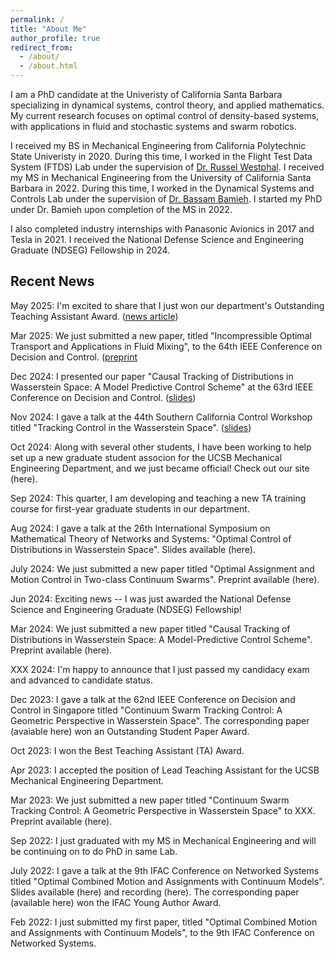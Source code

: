 ```yaml
---
permalink: /
title: "About Me"
author_profile: true
redirect_from: 
  - /about/
  - /about.html
---
```


I am a PhD candidate at the Univeristy of California Santa Barbara specializing in dynamical systems, control theory, and applied mathematics. My current research focuses on optimal control of density-based systems, with applications in fluid and stochastic systems and swarm robotics.

I received my BS in Mechanical Engineering from California Polytechnic State Univeristy in 2020. During this time, I worked in the Flight Test Data System (FTDS) Lab under the supervision of [Dr. Russel Westphal](https://me.calpoly.edu/faculty/rvwestph/). I received my MS in Mechanical Engineering from the University of California Santa Barbara in 2022. During this time, I worked in the Dynamical Systems and Controls Lab under the supervision of [Dr. Bassam Bamieh](https://sites.engineering.ucsb.edu/~bamieh/). I started my PhD under Dr. Bamieh upon completion of the MS in 2022.

I also completed industry internships with Panasonic Avionics in 2017 and Tesla in 2021. I received the National Defense Science and Engineering Graduate (NDSEG) Fellowship in 2024.





Recent News
------
May 2025: I'm excited to share that I just won our department's Outstanding Teaching Assistant Award. ([news article](link))

Mar 2025: We just submitted a new paper, titled "Incompressible Optimal Transport and Applications in Fluid Mixing", to the 64th IEEE Conference on Decision and Control. ([preprint](https://arxiv.org/abs/2504.01109)

Dec 2024: I presented our paper "Causal Tracking of Distributions in Wasserstein Space: A Model Predictive Control Scheme" at the 63rd IEEE Conference on Decision and Control. ([slides](../files/CDC_24_slides.pdf))

Nov 2024: I gave a talk at the 44th Southern California Control Workshop titled "Tracking Control in the Wasserstein Space". ([slides](../files/SCC_F24.pdf))

Oct 2024: Along with several other students, I have been working to help set up a new graduate student associon for the UCSB Mechanical Engineering Department, and we just became official! Check out our site (here).

Sep 2024: This quarter, I am developing and teaching a new TA training course for first-year graduate students in our department.

Aug 2024: I gave a talk at the 26th International Symposium on Mathematical Theory of Networks and Systems: "Optimal Control of Distributions in Wasserstein Space". Slides available (here).

July 2024: We just submitted a new paper titled "Optimal Assignment and Motion Control in Two-class Continuum Swarms". Preprint available (here).

Jun 2024: Exciting news -- I was just awarded the National Defense Science and Engineering Graduate (NDSEG) Fellowship!

Mar 2024: We just submitted a new paper titled "Causal Tracking of Distributions in Wasserstein Space: A Model-Predictive Control Scheme". Preprint available (here).

XXX 2024: I'm happy to announce that I just passed my candidacy exam and advanced to candidate status.

Dec 2023: I gave a talk at the 62nd IEEE Conference on Decision and Control in Singapore titled "Continuum Swarm Tracking Control: A Geometric Perspective in Wasserstein Space". The corresponding paper (avaiable here) won an Outstanding Student Paper Award.

Oct 2023: I won the Best Teaching Assistant (TA) Award.

Apr 2023: I accepted the position of Lead Teaching Assistant for the UCSB Mechanical Engineering Department. 

Mar 2023: We just submitted a new paper titled "Continuum Swarm Tracking Control: A Geometric Perspective in Wasserstein Space" to XXX. Preprint available (here).

Sep 2022: I just graduated with my MS in Mechanical Engineering and will be continuing on to do PhD in same Lab.

July 2022: I gave a talk at the 9th IFAC Conference on Networked Systems titled "Optimal Combined Motion and Assignments with Continuum Models". Slides available (here) and recording (here). The corresponding paper (available here) won the IFAC Young Author Award.

Feb 2022: I just submitted my first paper, titled "Optimal Combined Motion and Assignments with Continuum Models", to the 9th IFAC Conference on Networked Systems.



